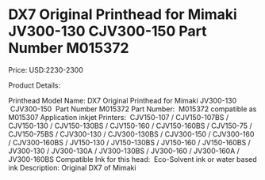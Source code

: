 # DX7 Original Printhead for Mimaki JV300-130   CJV300-150  Part Number M015372

Price: USD:2230-2300

Product Details:

Printhead Model Name: DX7 Original Printhead for Mimaki JV300-130   CJV300-150  Part Number M015372
Part Number:  M015372 compatible as M015307
Application inkjet Printers:  CJV150-107 / CJV150-107BS / CJV150-130 / CJV150-130BS / CJV150-160 / CJV150-160BS / CJV150-75 / CJV150-75BS / CJV300-130 / CJV300-130BS / CJV300-150 / CJV300-160 / CJV300-160BS / JV150-130 / JV150-130BS / JV150-160 / JV150-160BS / JV300-130 / JV300-130A / JV300-130BS / JV300-160 / JV300-160A / JV300-160BS
Compatible Ink for this head:  Eco-Solvent ink or water based ink
Description:
Original DX7 of Mimaki
